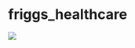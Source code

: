 # friggs_healthcare

<img src = "https://user-images.githubusercontent.com/83278069/179490528-61c72918-ad61-40a1-aada-d61f05c0e3f9.png">
